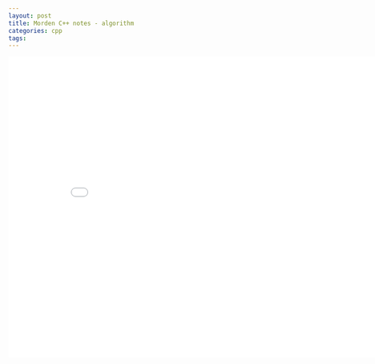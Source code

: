 ```yaml
---
layout: post
title: Morden C++ notes - algorithm
categories: cpp 
tags:
---
```


<center><embed src="/pdfs/posts/Morden cpp notes — algorithm.pdf" width="850" height="600"></center>
